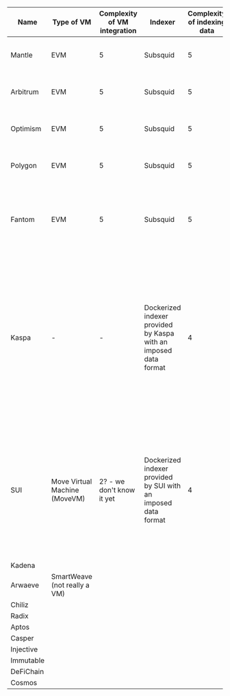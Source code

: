 | Name      | Type of VM                    | Complexity of VM integration | Indexer                                                          | Complexity of indexing data | Comments                                                                                                                                                                                            |
| --------- | ----------------------------- | ---------------------------- | ---------------------------------------------------------------- | --------------------------- | --------------------------------------------------------------------------------------------------------------------------------------------------------------------------------------------------- |
| Mantle    | EVM                           | 5                            | Subsquid                                                         | 5                           | Ethereum Layer 2 Optimistic Rollup                                                                                                                                                                  |
| Arbitrum  | EVM                           | 5                            | Subsquid                                                         | 5                           | Ethereum Layer 2 Optimistic Rollup                                                                                                                                                                  |
| Optimism  | EVM                           | 5                            | Subsquid                                                         | 5                           | Ethereum Layer 2 Optimistic Rollup                                                                                                                                                                  |
| Polygon   | EVM                           | 5                            | Subsquid                                                         | 5                           | Ethereum Side Chain/Layer 2                                                                                                                                                                         |
| Fantom    | EVM                           | 5                            | Subsquid                                                         | 5                           | Standalone chain with its own consensus mechanism, focuses on high-performance                                                                                                                      |
| Kaspa     | -                             | -                            | Dockerized indexer provided by Kaspa with an imposed data format | 4                           | Standalone chain that focuses primarily on enhancing scalability and transaction speed for simple value transfers, without native support for smart contracts or complex decentralized applications |
| SUI       | Move Virtual Machine (MoveVM) | 2? - we don't know it yet    | Dockerized indexer provided by SUI with an imposed data format   | 4                           | Standalone chain primarily focuses on offering scalability and low-latency through parallel processing, enabling asset-centric smart contracts via Sui Move                                         |
| Kadena    |                               |                              |                                                                  |                             |                                                                                                                                                                                                     |
| Arwaeve   | SmartWeave (not really a VM)  |                              |                                                                  |                             |                                                                                                                                                                                                     |
| Chiliz    |                               |                              |                                                                  |                             |                                                                                                                                                                                                     |
| Radix     |                               |                              |                                                                  |                             |                                                                                                                                                                                                     |
| Aptos     |                               |                              |                                                                  |                             |                                                                                                                                                                                                     |
| Casper    |                               |                              |                                                                  |                             |                                                                                                                                                                                                     |
| Injective |                               |                              |                                                                  |                             |                                                                                                                                                                                                     |
| Immutable |                               |                              |                                                                  |                             |                                                                                                                                                                                                     |
| DeFiChain |                               |                              |                                                                  |                             |                                                                                                                                                                                                     |
| Cosmos    |                               |                              |                                                                  |                             |                                                                                                                                                                                                     |
